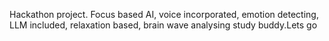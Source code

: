 Hackathon project. Focus based AI, voice incorporated, emotion detecting, LLM included, relaxation based, brain wave analysing study buddy.Lets go
